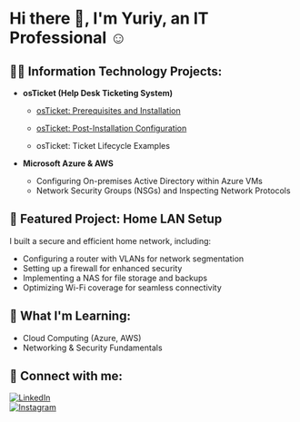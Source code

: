 # Hi there 👋, I'm Yuriy, an IT Professional ☺

## 👨‍💻 Information Technology Projects:

- **osTicket (Help Desk Ticketing System)**

  - [osTicket: Prerequisites and Installation](https://github.com/Gavenchukyuriy/gavenchukyuriy/blob/4151a1f45307e682275893bd9aeca3852b8c1a78/osticket-prereq-installation.md)

  - [osTicket: Post-Installation Configuration](https://github.com/Gavenchukyuriy/gavenchukyuriy/blob/0a44730d9bfad178b3af59e9bfd61aeff03a0aae/osconfig.md)
  - osTicket: Ticket Lifecycle Examples

- **Microsoft Azure & AWS**
  - Configuring On-premises Active Directory within Azure VMs
  - Network Security Groups (NSGs) and Inspecting Network Protocols

## 📌 Featured Project: Home LAN Setup

I built a secure and efficient home network, including:
- Configuring a router with VLANs for network segmentation
- Setting up a firewall for enhanced security
- Implementing a NAS for file storage and backups
- Optimizing Wi-Fi coverage for seamless connectivity

## 🚀 What I'm Learning:
- Cloud Computing (Azure, AWS)
- Networking & Security Fundamentals

## 🤳 Connect with me:

[![LinkedIn](https://img.shields.io/badge/LinkedIn-0A66C2?style=for-the-badge&logo=linkedin&logoColor=white)](https://www.linkedin.com/in/yuriy-gavenchuk-07192434b/)  
[![Instagram](https://img.shields.io/badge/Instagram-E4405F?style=for-the-badge&logo=instagram&logoColor=white)](https://www.instagram.com/gavenfromheaven/#
)
